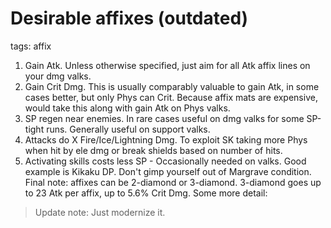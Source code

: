 # Desirable affixes (outdated)
tags: affix

1. Gain Atk. Unless otherwise specified, just aim for all Atk affix lines on your dmg valks.
2. Gain Crit Dmg. This is usually comparably valuable to gain Atk, in some cases better, but only Phys can Crit. Because affix mats are expensive, would take this along with gain Atk on Phys valks.
3. SP regen near enemies. In rare cases useful on dmg valks for some SP-tight runs. Generally useful on support valks.
4. Attacks do X Fire/Ice/Lightning Dmg. To exploit SK taking more Phys when hit by ele dmg or break shields based on number of hits.
5. Activating skills costs less SP - Occasionally needed on valks. Good example is Kikaku DP. Don't gimp yourself out of Margrave condition.
Final note: affixes can be 2-diamond or 3-diamond. 3-diamond goes up to 23 Atk per affix, up to 5.6% Crit Dmg.
Some more detail: 

> Update note: Just modernize it.